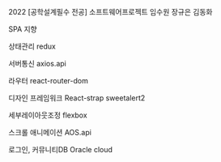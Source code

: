 2022 [공학설계필수 전공] 소프트웨어프로젝트
임수원 장규은 김동화

SPA 지향

상태관리
redux

서버통신
axios.api

라우터
react-router-dom

디자인 프레임워크
React-strap
sweetalert2

세부레이아웃조정
flexbox

스크롤 애니메이션
AOS.api

로그인, 커뮤니티DB
Oracle cloud
